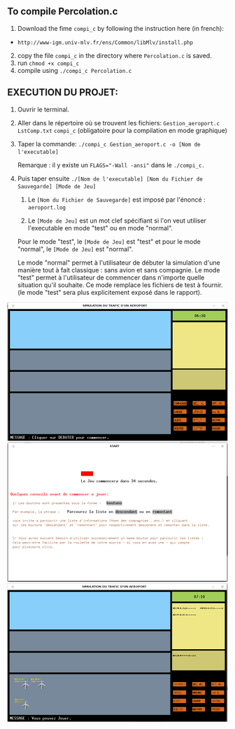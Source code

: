 ## To compile Percolation.c
1. Download the fime ```compi_c``` by following the instruction here (in french):
 * ```http://www-igm.univ-mlv.fr/ens/Common/libMlv/install.php```
2. copy the file ```compi_c``` in the directory where ```Percolation.c``` is saved.
3. run ```chmod +x compi_c ```
4. compile using ```./compi_c Percolation.c```

## EXECUTION DU PROJET:
	
1. Ouvrir le terminal.

2. Aller dans le répertoire où se trouvent les fichiers:
	```Gestion_aeroport.c```
	```LstComp.txt```
	```compi_c``` (obligatoire pour la compilation en mode graphique)

3. Taper la commande: ```./compi_c Gestion_aeroport.c -o [Nom de l'executable]```

	Remarque : il y existe un ```FLAGS="-Wall -ansi"``` dans le ```./compi_c.```

4. Puis taper ensuite ```./[Nom de l'executable] [Nom du Fichier de Sauvegarde] [Mode de Jeu]```

	1. Le ```[Nom du Fichier de Sauvegarde]``` est imposé par l'énoncé : ```aeroport.log```
	
	2. Le ```[Mode de Jeu]``` est un mot clef spécifiant si l'on veut utiliser 
	l'executable en mode "test" ou en mode "normal".
	
	Pour le mode "test", le ```[Mode de Jeu]``` est "test" et pour le mode 
	"normal", le ```[Mode de Jeu]``` est "normal".
	
	Le mode "normal" permet à l'utilisateur de débuter la simulation d'une manière
	tout à fait classique : sans avion et sans compagnie.
	Le mode "test" permet à l'utilisateur de commencer dans n'importe quelle 
	situation qu'il souhaite. Ce mode remplace les fichiers de test à fournir.
	(le mode "test" sera plus explicitement exposé dans le rapport).
	
![GitHub Logo](/game1.png)
![GitHub Logo](/game2.png)
![GitHub Logo](/game3.png)
		
